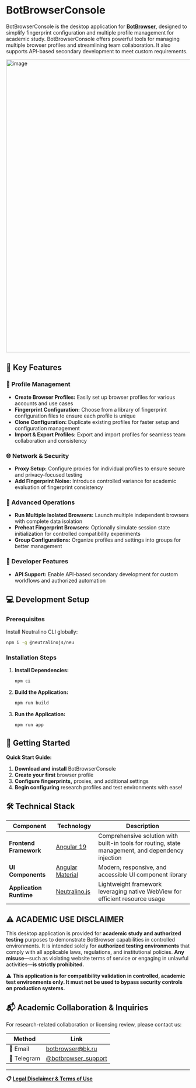 # BotBrowserConsole

BotBrowserConsole is the desktop application for **[BotBrowser](https://github.com/botswin/BotBrowser)**, designed to simplify fingerprint configuration and multiple profile management for academic study. BotBrowserConsole offers powerful tools for managing multiple browser profiles and streamlining team collaboration. It also supports API-based secondary development to meet custom requirements.

<img width="800" alt="image" src="https://github.com/user-attachments/assets/e9c0b656-83b0-4be5-986e-d4bc3c04b4b5">

## 🚀 Key Features

### 🔧 Profile Management
- **Create Browser Profiles:** Easily set up browser profiles for various accounts and use cases
- **Fingerprint Configuration:** Choose from a library of fingerprint configuration files to ensure each profile is unique
- **Clone Configuration:** Duplicate existing profiles for faster setup and configuration management
- **Import & Export Profiles:** Export and import profiles for seamless team collaboration and consistency

### 🌐 Network & Security
- **Proxy Setup:** Configure proxies for individual profiles to ensure secure and privacy-focused testing
- **Add Fingerprint Noise:** Introduce controlled variance for academic evaluation of fingerprint consistency

### 🚀 Advanced Operations
- **Run Multiple Isolated Browsers:** Launch multiple independent browsers with complete data isolation
- **Preheat Fingerprint Browsers:** Optionally simulate session state initialization for controlled compatibility experiments
- **Group Configurations:** Organize profiles and settings into groups for better management

### 🔌 Developer Features
- **API Support:** Enable API-based secondary development for custom workflows and authorized automation

## 💻 Development Setup

### Prerequisites
Install Neutralino CLI globally:
```bash
npm i -g @neutralinojs/neu
```

### Installation Steps

1. **Install Dependencies:**
   ```bash
   npm ci
   ```

2. **Build the Application:**
   ```bash
   npm run build
   ```

3. **Run the Application:**
   ```bash
   npm run app
   ```

## 🚀 Getting Started

**Quick Start Guide:**

1. **Download and install** BotBrowserConsole
2. **Create your first** browser profile
3. **Configure fingerprints,** proxies, and additional settings
4. **Begin configuring** research profiles and test environments with ease!

## 🛠️ Technical Stack

| Component | Technology | Description |
|-----------|------------|-------------|
| **Frontend Framework** | [Angular 19](https://angular.dev) | Comprehensive solution with built-in tools for routing, state management, and dependency injection |
| **UI Components** | [Angular Material](https://material.angular.io) | Modern, responsive, and accessible UI component library |
| **Application Runtime** | [Neutralino.js](https://neutralino.js.org) | Lightweight framework leveraging native WebView for efficient resource usage |

## ⚠️ ACADEMIC USE DISCLAIMER

This desktop application is provided for **academic study and authorized testing** purposes to demonstrate BotBrowser capabilities in controlled environments. It is intended solely for **authorized testing environments** that comply with all applicable laws, regulations, and institutional policies. **Any misuse**—such as violating website terms of service or engaging in unlawful activities—**is strictly prohibited.**

⚠️ **This application is for compatibility validation in controlled, academic test environments only. It must not be used to bypass security controls on production systems.**

## 📬 Academic Collaboration & Inquiries

For research-related collaboration or licensing review, please contact us:

| Method | Link |
|--------|------|
| 📧 Email | [botbrowser@bk.ru](mailto:botbrowser@bk.ru) |
| 📱 Telegram | [@botbrowser_support](https://t.me/botbrowser_support) |

---

**📋 [Legal Disclaimer & Terms of Use](https://github.com/botswin/BotBrowser/blob/main/DISCLAIMER.md)**
